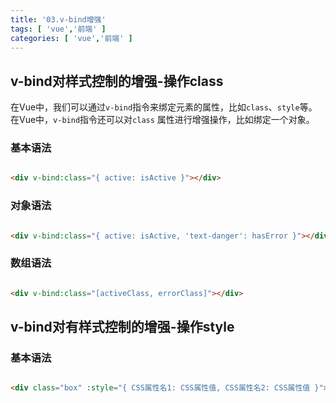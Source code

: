 ```yaml
---
title: '03.v-bind增强'
tags: [ 'vue','前端' ]
categories: [ 'vue','前端' ]
---
```


## v-bind对样式控制的增强-操作class

在Vue中，我们可以通过`v-bind`指令来绑定元素的属性，比如`class`、`style`等。在Vue中，`v-bind`指令还可以对`class`
属性进行增强操作，比如绑定一个对象。

### 基本语法

```html

<div v-bind:class="{ active: isActive }"></div>
```

### 对象语法

```html

<div v-bind:class="{ active: isActive, 'text-danger': hasError }"></div>
```

### 数组语法

```html

<div v-bind:class="[activeClass, errorClass]"></div>
```

## v-bind对有样式控制的增强-操作style

### 基本语法

```html

<div class="box" :style="{ CSS属性名1: CSS属性值, CSS属性名2: CSS属性值 }"></div>
```